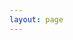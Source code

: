 ```yaml
---
layout: page
---
```

<script setup>
import {
  VPTeamPage,
  VPTeamPageTitle,
  VPTeamMembers,
  VPTeamPageSection
} from 'vitepress/theme'
const web = [
    {
    avatar: 'https://vitepress.dev/vitepress-logo-large.webp',
    name: 'VitePress',
    title: 'Support',
    desc:'本博客的支持框架',
    links: [
      { icon: {svg:'<svg t="1720512109860" class="icon" viewBox="0 0 1024 1024" version="1.1" xmlns="http://www.w3.org/2000/svg" p-id="8524" width="200" height="200"><path d="M939.983458 930.57987l-557.378568 0.955702v-238.037853c0-39.525069-32.118385-71.677587-71.677587-71.677587H75.176306V75.090805h864.841284V930.57987z m-632.469374-53.075546l-180.695783-180.559254H307.548217v180.559254zM943.430808 0H71.694824A71.779983 71.779983 0 0 0 0.017237 71.677587v573.591356c0 19.114023 7.440816 37.067552 20.923029 50.618029l287.563652 288.758278a71.336265 71.336265 0 0 0 50.754558 21.025426h584.1382c39.525069 0 71.677587-32.18665 71.677587-71.677587V71.677587c0-39.525069-32.152518-71.677587-71.677587-71.677587z" fill="#E50012" p-id="8525"></path><path d="M507.562816 230.18745h338.796061a37.545403 37.545403 0 0 0 0-75.090805H507.562816a37.545403 37.545403 0 0 0 0 75.090805M428.615074 385.284095h417.777935a37.545403 37.545403 0 0 0 0-75.090805h-417.777935a37.545403 37.545403 0 0 0 0 75.090805M846.358877 465.289935H507.562816a37.545403 37.545403 0 0 0 0 75.090806h338.830193a37.545403 37.545403 0 0 0 0-75.090806" fill="#E50012" p-id="8526"></path></svg>'}, link: 'https://vitepress.dev/' },
    ]
  },
  {
    avatar: 'https://avatars.githubusercontent.com/u/6375567?s=200&v=4',
    name: 'Hexo',
    title: 'Support',
    desc:'上一个博客的框架支持',
    links: [
      { icon: {svg:'<svg t="1720512109860" class="icon" viewBox="0 0 1024 1024" version="1.1" xmlns="http://www.w3.org/2000/svg" p-id="8524" width="200" height="200"><path d="M939.983458 930.57987l-557.378568 0.955702v-238.037853c0-39.525069-32.118385-71.677587-71.677587-71.677587H75.176306V75.090805h864.841284V930.57987z m-632.469374-53.075546l-180.695783-180.559254H307.548217v180.559254zM943.430808 0H71.694824A71.779983 71.779983 0 0 0 0.017237 71.677587v573.591356c0 19.114023 7.440816 37.067552 20.923029 50.618029l287.563652 288.758278a71.336265 71.336265 0 0 0 50.754558 21.025426h584.1382c39.525069 0 71.677587-32.18665 71.677587-71.677587V71.677587c0-39.525069-32.152518-71.677587-71.677587-71.677587z" fill="#E50012" p-id="8525"></path><path d="M507.562816 230.18745h338.796061a37.545403 37.545403 0 0 0 0-75.090805H507.562816a37.545403 37.545403 0 0 0 0 75.090805M428.615074 385.284095h417.777935a37.545403 37.545403 0 0 0 0-75.090805h-417.777935a37.545403 37.545403 0 0 0 0 75.090805M846.358877 465.289935H507.562816a37.545403 37.545403 0 0 0 0 75.090806h338.830193a37.545403 37.545403 0 0 0 0-75.090806" fill="#E50012" p-id="8526"></path></svg>'}, link: 'https://hexo.io/zh-cn/' },
    ]
  },
  {
    avatar: 'https://ctf-wiki.org/static/img/logo.png',
    name: 'CTF Wiki',
    title: 'CTF（Capture The Flag，夺旗赛）起源于 1996 年 DEFCON 全球黑客大会，是网络安全爱好者之间的竞技游戏。',
    desc:'技能树加点就看它了',
    links: [
      { icon: {svg:'<svg t="1720512109860" class="icon" viewBox="0 0 1024 1024" version="1.1" xmlns="http://www.w3.org/2000/svg" p-id="8524" width="200" height="200"><path d="M939.983458 930.57987l-557.378568 0.955702v-238.037853c0-39.525069-32.118385-71.677587-71.677587-71.677587H75.176306V75.090805h864.841284V930.57987z m-632.469374-53.075546l-180.695783-180.559254H307.548217v180.559254zM943.430808 0H71.694824A71.779983 71.779983 0 0 0 0.017237 71.677587v573.591356c0 19.114023 7.440816 37.067552 20.923029 50.618029l287.563652 288.758278a71.336265 71.336265 0 0 0 50.754558 21.025426h584.1382c39.525069 0 71.677587-32.18665 71.677587-71.677587V71.677587c0-39.525069-32.152518-71.677587-71.677587-71.677587z" fill="#E50012" p-id="8525"></path><path d="M507.562816 230.18745h338.796061a37.545403 37.545403 0 0 0 0-75.090805H507.562816a37.545403 37.545403 0 0 0 0 75.090805M428.615074 385.284095h417.777935a37.545403 37.545403 0 0 0 0-75.090805h-417.777935a37.545403 37.545403 0 0 0 0 75.090805M846.358877 465.289935H507.562816a37.545403 37.545403 0 0 0 0 75.090806h338.830193a37.545403 37.545403 0 0 0 0-75.090806" fill="#E50012" p-id="8526"></path></svg>'}, link: 'https://ctf-wiki.org/' },
      {
        icon: 'github',link:'https://github.com/ctf-wiki'
      }
    ]
  },
]
const partners = [
    {
    avatar: 'https://sourcebucket.s3.bitiful.net/img/avatar.webp',
    name: 'Fomalhaut🥝',
    title: 'Future is now 🍭🍭🍭',
    desc: '我的第一个 Hexo 博客，就是靠这位大佬搭建完成的。虽然第一个博客我已经删库了，但我仍不能忘怀',
    links: [
        {
        icon:{svg:'<svg t="1720512109860" class="icon" viewBox="0 0 1024 1024" version="1.1" xmlns="http://www.w3.org/2000/svg" p-id="8524" width="200" height="200"><path d="M939.983458 930.57987l-557.378568 0.955702v-238.037853c0-39.525069-32.118385-71.677587-71.677587-71.677587H75.176306V75.090805h864.841284V930.57987z m-632.469374-53.075546l-180.695783-180.559254H307.548217v180.559254zM943.430808 0H71.694824A71.779983 71.779983 0 0 0 0.017237 71.677587v573.591356c0 19.114023 7.440816 37.067552 20.923029 50.618029l287.563652 288.758278a71.336265 71.336265 0 0 0 50.754558 21.025426h584.1382c39.525069 0 71.677587-32.18665 71.677587-71.677587V71.677587c0-39.525069-32.152518-71.677587-71.677587-71.677587z" fill="#E50012" p-id="8525"></path><path d="M507.562816 230.18745h338.796061a37.545403 37.545403 0 0 0 0-75.090805H507.562816a37.545403 37.545403 0 0 0 0 75.090805M428.615074 385.284095h417.777935a37.545403 37.545403 0 0 0 0-75.090805h-417.777935a37.545403 37.545403 0 0 0 0 75.090805M846.358877 465.289935H507.562816a37.545403 37.545403 0 0 0 0 75.090806h338.830193a37.545403 37.545403 0 0 0 0-75.090806" fill="#E50012" p-id="8526"></path></svg>'},link:'https://www.fomal.cc/'},
        { icon:{svg:'<svg t="1720510693569" class="icon" viewBox="0 0 1129 1024" version="1.1" xmlns="http://www.w3.org/2000/svg" p-id="3464" width="200" height="200"><path d="M234.909 9.656a80.468 80.468 0 0 1 68.398 0 167.374 167.374 0 0 1 41.843 30.578l160.937 140.82h115.07l160.936-140.82a168.983 168.983 0 0 1 41.843-30.578A80.468 80.468 0 0 1 930.96 76.445a80.468 80.468 0 0 1-17.703 53.914 449.818 449.818 0 0 1-35.406 32.187 232.553 232.553 0 0 1-22.531 18.508h100.585a170.593 170.593 0 0 1 118.289 53.109 171.397 171.397 0 0 1 53.914 118.288v462.693a325.897 325.897 0 0 1-4.024 70.007 178.64 178.64 0 0 1-80.468 112.656 173.007 173.007 0 0 1-92.539 25.75h-738.7a341.186 341.186 0 0 1-72.421-4.024A177.835 177.835 0 0 1 28.91 939.065a172.202 172.202 0 0 1-27.36-92.539V388.662a360.498 360.498 0 0 1 0-66.789A177.03 177.03 0 0 1 162.487 178.64h105.414c-16.899-12.07-31.383-26.555-46.672-39.43a80.468 80.468 0 0 1-25.75-65.984 80.468 80.468 0 0 1 39.43-63.57M216.4 321.873a80.468 80.468 0 0 0-63.57 57.937 108.632 108.632 0 0 0 0 30.578v380.615a80.468 80.468 0 0 0 55.523 80.469 106.218 106.218 0 0 0 34.601 5.632h654.208a80.468 80.468 0 0 0 76.444-47.476 112.656 112.656 0 0 0 8.047-53.109v-354.06a135.187 135.187 0 0 0 0-38.625 80.468 80.468 0 0 0-52.304-54.719 129.554 129.554 0 0 0-49.89-7.242H254.22a268.764 268.764 0 0 0-37.82 0z m0 0" fill="#20B0E3" p-id="3465"></path><path d="M348.369 447.404a80.468 80.468 0 0 1 55.523 18.507 80.468 80.468 0 0 1 28.164 59.547v80.468a80.468 80.468 0 0 1-16.094 51.5 80.468 80.468 0 0 1-131.968-9.656 104.609 104.609 0 0 1-10.46-54.719v-80.468a80.468 80.468 0 0 1 70.007-67.593z m416.02 0a80.468 80.468 0 0 1 86.102 75.64v80.468a94.148 94.148 0 0 1-12.07 53.11 80.468 80.468 0 0 1-132.773 0 95.757 95.757 0 0 1-12.875-57.133V519.02a80.468 80.468 0 0 1 70.007-70.812z m0 0" fill="#20B0E3" p-id="3466"></path></svg>'}, link: 'https://space.bilibili.com/220757832' },
    ]
  },
  {
    avatar: 'https://s1.aigei.com/prevfiles/4de01440565e40438e8d966cb5aedd61.png?e=1735488000&token=P7S2Xpzfz11vAkASLTkfHN7Fw-oOZBecqeJaxypL:M1t37sfjV4bIggraqtW-_TERm8I=',
    name: '刘龙彬',
    title: '天不生夫子，万古长如夜！',
    desc:'本博客特效插件提供者',
    links: [
        { icon:{svg:'<svg t="1720512109860" class="icon" viewBox="0 0 1024 1024" version="1.1" xmlns="http://www.w3.org/2000/svg" p-id="8524" width="200" height="200"><path d="M939.983458 930.57987l-557.378568 0.955702v-238.037853c0-39.525069-32.118385-71.677587-71.677587-71.677587H75.176306V75.090805h864.841284V930.57987z m-632.469374-53.075546l-180.695783-180.559254H307.548217v180.559254zM943.430808 0H71.694824A71.779983 71.779983 0 0 0 0.017237 71.677587v573.591356c0 19.114023 7.440816 37.067552 20.923029 50.618029l287.563652 288.758278a71.336265 71.336265 0 0 0 50.754558 21.025426h584.1382c39.525069 0 71.677587-32.18665 71.677587-71.677587V71.677587c0-39.525069-32.152518-71.677587-71.677587-71.677587z" fill="#E50012" p-id="8525"></path><path d="M507.562816 230.18745h338.796061a37.545403 37.545403 0 0 0 0-75.090805H507.562816a37.545403 37.545403 0 0 0 0 75.090805M428.615074 385.284095h417.777935a37.545403 37.545403 0 0 0 0-75.090805h-417.777935a37.545403 37.545403 0 0 0 0 75.090805M846.358877 465.289935H507.562816a37.545403 37.545403 0 0 0 0 75.090806h338.830193a37.545403 37.545403 0 0 0 0-75.090806" fill="#E50012" p-id="8526"></path></svg>'}, link: 'https://www.escook.cn/' },
    ]
  },
]
const friend = [
    {
    avatar: 'https://s1.4sai.com/pvimg/img/png/19/19ffdf5875734fc59842e984a34f2c63.png?imageMogr2/auto-orient/thumbnail/!132x132r/gravity/Center/crop/132x132/quality/85/%7CimageView2/2/w/132&e=1735488000&token=1srnZGLKZ0Aqlz6dk7yF4SkiYf4eP-YrEOdM1sob:gvxOakSB1ljWgt_YoGLnj7gXJxk=',
    name: '七院创新基地',
    title: '真实、专注、卓越、不设限、创新',
    desc: '我几乎每天都在这里。。含金量不言而喻',
    links: [
      { icon: {svg:'<svg t="1720512109860" class="icon" viewBox="0 0 1024 1024" version="1.1" xmlns="http://www.w3.org/2000/svg" p-id="8524" width="200" height="200"><path d="M939.983458 930.57987l-557.378568 0.955702v-238.037853c0-39.525069-32.118385-71.677587-71.677587-71.677587H75.176306V75.090805h864.841284V930.57987z m-632.469374-53.075546l-180.695783-180.559254H307.548217v180.559254zM943.430808 0H71.694824A71.779983 71.779983 0 0 0 0.017237 71.677587v573.591356c0 19.114023 7.440816 37.067552 20.923029 50.618029l287.563652 288.758278a71.336265 71.336265 0 0 0 50.754558 21.025426h584.1382c39.525069 0 71.677587-32.18665 71.677587-71.677587V71.677587c0-39.525069-32.152518-71.677587-71.677587-71.677587z" fill="#E50012" p-id="8525"></path><path d="M507.562816 230.18745h338.796061a37.545403 37.545403 0 0 0 0-75.090805H507.562816a37.545403 37.545403 0 0 0 0 75.090805M428.615074 385.284095h417.777935a37.545403 37.545403 0 0 0 0-75.090805h-417.777935a37.545403 37.545403 0 0 0 0 75.090805M846.358877 465.289935H507.562816a37.545403 37.545403 0 0 0 0 75.090806h338.830193a37.545403 37.545403 0 0 0 0-75.090806" fill="#E50012" p-id="8526"></path></svg>'}, link: 'seven-innovation-base.github.io/' },
    ]
  },
  {
    avatar: 'https://img2.woyaogexing.com/2022/06/23/00c4153f4f06fa63!400x400.jpg',
    name: '逸叶双仙',
    title: '你的摄影是你生活的记录，给真正看到的人。',
    desc: '我的独立游戏朋友',
    links: [
      { icon: {svg:'<svg t="1720512109860" class="icon" viewBox="0 0 1024 1024" version="1.1" xmlns="http://www.w3.org/2000/svg" p-id="8524" width="200" height="200"><path d="M939.983458 930.57987l-557.378568 0.955702v-238.037853c0-39.525069-32.118385-71.677587-71.677587-71.677587H75.176306V75.090805h864.841284V930.57987z m-632.469374-53.075546l-180.695783-180.559254H307.548217v180.559254zM943.430808 0H71.694824A71.779983 71.779983 0 0 0 0.017237 71.677587v573.591356c0 19.114023 7.440816 37.067552 20.923029 50.618029l287.563652 288.758278a71.336265 71.336265 0 0 0 50.754558 21.025426h584.1382c39.525069 0 71.677587-32.18665 71.677587-71.677587V71.677587c0-39.525069-32.152518-71.677587-71.677587-71.677587z" fill="#E50012" p-id="8525"></path><path d="M507.562816 230.18745h338.796061a37.545403 37.545403 0 0 0 0-75.090805H507.562816a37.545403 37.545403 0 0 0 0 75.090805M428.615074 385.284095h417.777935a37.545403 37.545403 0 0 0 0-75.090805h-417.777935a37.545403 37.545403 0 0 0 0 75.090805M846.358877 465.289935H507.562816a37.545403 37.545403 0 0 0 0 75.090806h338.830193a37.545403 37.545403 0 0 0 0-75.090806" fill="#E50012" p-id="8526"></path></svg>'}, link: 'https://yxsy11.github.io/Vitepressblog/' },
    ]
  },
  {
    avatar: 'https://avatars.githubusercontent.com/u/62921971?v=4',
    name: '新手佳佳',
    title: '没有描述',
    desc: '我的强者同事，真的很强！',
    links: [
      { icon: {svg:'<svg t="1720512109860" class="icon" viewBox="0 0 1024 1024" version="1.1" xmlns="http://www.w3.org/2000/svg" p-id="8524" width="200" height="200"><path d="M939.983458 930.57987l-557.378568 0.955702v-238.037853c0-39.525069-32.118385-71.677587-71.677587-71.677587H75.176306V75.090805h864.841284V930.57987z m-632.469374-53.075546l-180.695783-180.559254H307.548217v180.559254zM943.430808 0H71.694824A71.779983 71.779983 0 0 0 0.017237 71.677587v573.591356c0 19.114023 7.440816 37.067552 20.923029 50.618029l287.563652 288.758278a71.336265 71.336265 0 0 0 50.754558 21.025426h584.1382c39.525069 0 71.677587-32.18665 71.677587-71.677587V71.677587c0-39.525069-32.152518-71.677587-71.677587-71.677587z" fill="#E50012" p-id="8525"></path><path d="M507.562816 230.18745h338.796061a37.545403 37.545403 0 0 0 0-75.090805H507.562816a37.545403 37.545403 0 0 0 0 75.090805M428.615074 385.284095h417.777935a37.545403 37.545403 0 0 0 0-75.090805h-417.777935a37.545403 37.545403 0 0 0 0 75.090805M846.358877 465.289935H507.562816a37.545403 37.545403 0 0 0 0 75.090806h338.830193a37.545403 37.545403 0 0 0 0-75.090806" fill="#E50012" p-id="8526"></path></svg>'}, link: 'https://xinshoujiajia.github.io/' },
    ]
  },
]
</script>

<VPTeamPage>
  <VPTeamPageSection>
    <template #title>学习网站</template>
    <template #lead>路漫漫其修远兮，吾将上下而求索</template>
    <template #members>
      <VPTeamMembers size="small" :members="web" />
    </template>
  </VPTeamPageSection>
  <VPTeamPageSection>
    <template #title>给予我帮助的个人</template>
    <template #lead>感谢各路大神分享</template>
    <template #members>
      <VPTeamMembers size="small" :members="partners" />
    </template>
  </VPTeamPageSection>
  <VPTeamPageSection>
    <template #title>小伙伴们</template>
    <template #lead>人生于世上有几个知己，多少友谊能长存，今日别离共你双双两握手，友谊常在你我心里</template>
    <template #members>
      <VPTeamMembers size="small" :members="friend" />
    </template>
  </VPTeamPageSection>
</VPTeamPage>